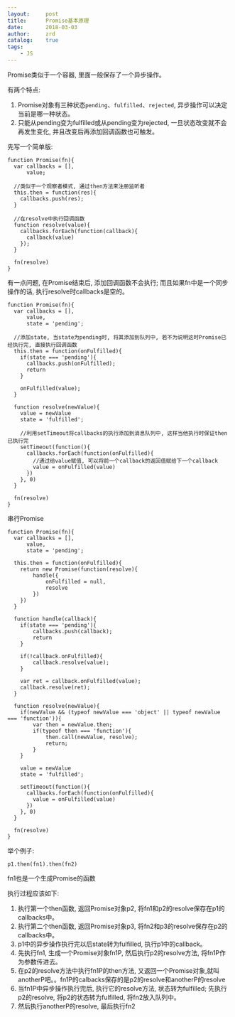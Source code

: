 ```yaml
---
layout:     post
title:      Promise基本原理
date:       2018-03-03
author:     zrd
catalog:    true
tags:
    - JS
---
```


Promise类似于一个容器, 里面一般保存了一个异步操作。

有两个特点:
1. Promise对象有三种状态`pending`、`fulfilled`、`rejected`, 异步操作可以决定当前是哪一种状态。
2. 只能从pending变为fulfilled或从pending变为rejected, 一旦状态改变就不会再发生变化, 并且改变后再添加回调函数也可触发。

先写一个简单版:
```
function Promise(fn){
  var callbacks = [],
      value;
  
  //类似于一个观察者模式, 通过then方法来注册监听者
  this.then = function(res){
    callbacks.push(res);
  }
  
  //在resolve中执行回调函数
  function resolve(value){
    callbacks.forEach(function(callback){
      callback(value)
    });
  }
  
  fn(resolve)
}
```

有一点问题, 在Promise结束后, 添加回调函数不会执行; 而且如果fn中是一个同步操作的话, 执行resolve时callbacks是空的。
```
function Promise(fn){
  var callbacks = [],
      value,
      state = 'pending';
  
  //添加state, 当state为pending时, 将其添加到队列中, 若不为说明这时Promise已经执行完, 直接执行回调函数
  this.then = function(onFulfilled){
    if(state === 'pending'){
      callbacks.push(onFulfilled);
      return
    }
    
    onFulfilled(value);
  }
  
  function resolve(newValue){
    value = newValue
    state = 'fulfilled';
    
    //利用setTimeout将callbacks的执行添加到消息队列中, 这样当他执行时保证then已执行完
    setTimeout(function(){
      callbacks.forEach(function(onFulfilled){
        //通过给value赋值, 可以将前一个callback的返回值赋给下一个callback
        value = onFulfilled(value)
      })
    }, 0)
  }
  
  fn(resolve)
}
```

串行Promise
```
function Promise(fn){
  var callbacks = [],
      value,
      state = 'pending';
  
  this.then = function(onFulfilled){
    return new Promise(function(resolve){
        handle({
            onFulfilled = null,
            resolve
        })
    })
  }
  
  function handle(callback){
    if(state === 'pending'){
        callbacks.push(callback);
        return 
    }
    
    if(!callback.onFulfilled){
        callback.resolve(value);
    }
    
    var ret = callback.onFulfilled(value);
    callback.resolve(ret);
  }
  
  function resolve(newValue){
    if(newValue && (typeof newValue === 'object' || typeof newValue === 'function')){
        var then = newValue.then;
        if(typeof then === 'function'){
            then.call(newValue, resolve);
            return;
        }
    }
    
    value = newValue
    state = 'fulfilled';
    
    setTimeout(function(){
      callbacks.forEach(function(onFulfilled){
        value = onFulfilled(value)
      })
    }, 0)
  }
  
  fn(resolve)
}
```

举个例子:
```
p1.then(fn1).then(fn2)
```
fn1也是一个生成Promise的函数

执行过程应该如下:
1. 执行第一个then函数, 返回Promise对象p2, 将fn1和p2的resolve保存在p1的callbacks中。
2. 执行第二个then函数, 返回Promise对象p3, 将fn2和p3的resolve保存在p2的callbacks中。
3. p1中的异步操作执行完以后state转为fulfilled, 执行p1中的callback。
4. 先执行fn1, 生成一个Promise对象fn1P, 然后执行p2的resolve方法, 将fn1P作为参数传进去。
5. 在p2的resolve方法中执行fn1P的then方法, 又返回一个Promise对象,就叫anotherP吧。。fn1P的calbacks保存的是p2的resolve和anotherP的resolve
6. 当fn1P中异步操作执行完后, 执行它的resolve方法, 状态转为fulfilled; 先执行p2的resolve, 将p2的状态转为fulfilled, 将fn2放入队列中。
7. 然后执行anotherP的resolve, 最后执行fn2




























